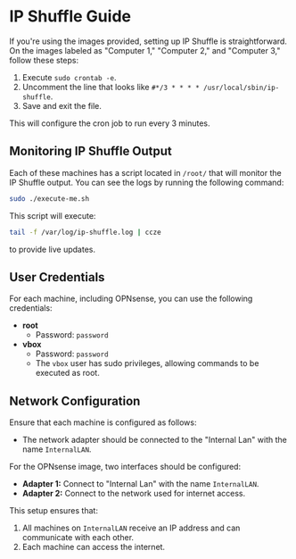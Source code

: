 # IP Shuffle Guide

If you're using the images provided, setting up IP Shuffle is straightforward. On the images labeled as "Computer 1," "Computer 2," and "Computer 3," follow these steps:

1. Execute `sudo crontab -e`.
2. Uncomment the line that looks like `#*/3 * * * * /usr/local/sbin/ip-shuffle`.
3. Save and exit the file.

This will configure the cron job to run every 3 minutes.

## Monitoring IP Shuffle Output

Each of these machines has a script located in `/root/` that will monitor the IP Shuffle output. You can see the logs by running the following command:

```bash
sudo ./execute-me.sh
```

This script will execute:

```bash
tail -f /var/log/ip-shuffle.log | ccze
```

to provide live updates.

## User Credentials

For each machine, including OPNsense, you can use the following credentials:

- **root**
  - Password: `password`
- **vbox**
  - Password: `password`
  - The `vbox` user has sudo privileges, allowing commands to be executed as root.

## Network Configuration

Ensure that each machine is configured as follows:

- The network adapter should be connected to the "Internal Lan" with the name `InternalLAN`.

For the OPNsense image, two interfaces should be configured:

- **Adapter 1:** Connect to "Internal Lan" with the name `InternalLAN`.
- **Adapter 2:** Connect to the network used for internet access.

This setup ensures that:

1. All machines on `InternalLAN` receive an IP address and can communicate with each other.
2. Each machine can access the internet.

